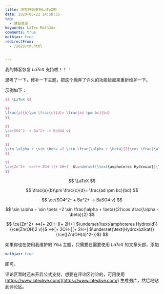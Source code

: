 ```yaml
---
title: 博客开始支持LaTeX啦
date: 2020-06-21 14:58:35
tag:
  - 建站笔记
keywords: LaTex MathJax
comments: true
mathjax: true
redirectFrom:
  - /2020/tm.html


---
```


我的博客恢复 $LaTeX$ 支持啦！！！

<!-- more -->

思考了一下，修补一下主题，把这个抛弃了许久的功能捡起来重新维护一下。

示例如下：

```latex
$$ \LaTeX $$

$$
\frac{a}{b}\pm \frac{c}{d}= \frac{ad \pm bc}{bd}
$$

$$
\ce{SO4^2- + Ba^2+ -> BaSO4 v}
$$

$$
\sin \alpha + \sin \beta =2 \sin \frac{\alpha + \beta}{2}\cos \frac{\alpha - \beta}{2}
$$

$$
\ce{Zn^2+  <=>[+ 2OH-][+ 2H+]  $\underset{\text{amphoteres Hydroxid}}{\ce{Zn(OH)2 v}}$  <=>[+ 2OH-][+ 2H+]  $\underset{\text{Hydroxozikat}}{\ce{[Zn(OH)4]^2-}}$}
$$
```

$$ \LaTeX $$

$$
\frac{a}{b}\pm \frac{c}{d}= \frac{ad \pm bc}{bd}
$$

$$
\ce{SO4^2- + Ba^2+ -> BaSO4 v}
$$

$$
\sin \alpha + \sin \beta =2 \sin \frac{\alpha + \beta}{2}\cos \frac{\alpha - \beta}{2}
$$

$$
\ce{Zn^2+  <=>[+ 2OH-][+ 2H+]  $\underset{\text{amphoteres Hydroxid}}{\ce{Zn(OH)2 v}}$  <=>[+ 2OH-][+ 2H+]  $\underset{\text{Hydroxozikat}}{\ce{[Zn(OH)4]^2-}}$}
$$

如果你也在使用我维护的 Yilia 主题，只需要在需要使用 $LaTeX$ 的文章头部，添加

```yaml
mathjax: true
```

即可。

评论区暂时还未开启公式支持，想要在评论区讨论的，可用使用 [https://www.latexlive.com/](https://www.latexlive.com/) 生成图片，然后粘贴到评论区。
